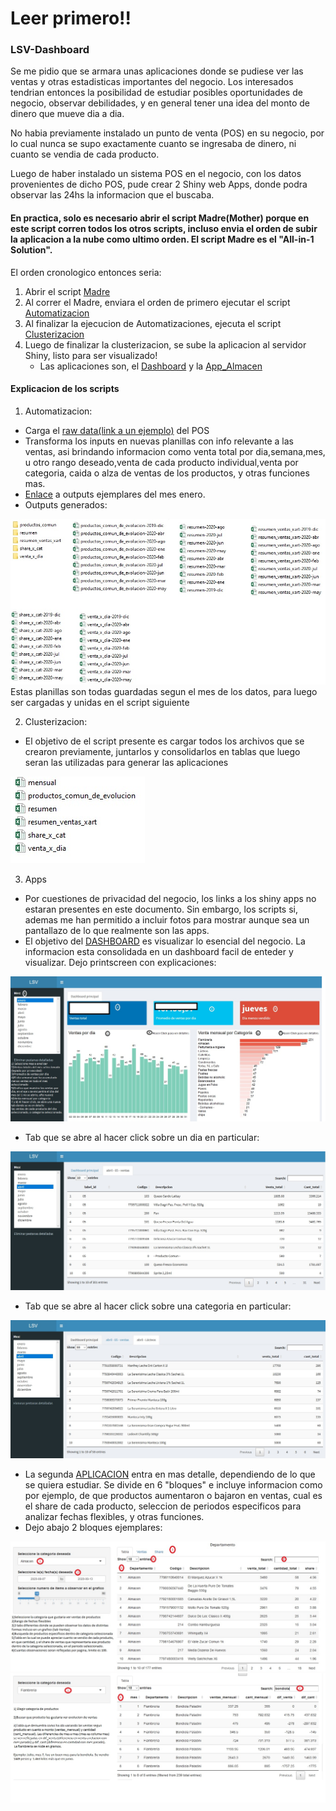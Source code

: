 # Leer primero!!

### LSV-Dashboard

Se me pidio que se armara unas aplicaciones donde se pudiese ver las ventas y otras estadisticas importantes del negocio. Los interesados tendrian entonces la posibilidad de estudiar posibles oportunidades de negocio, observar debilidades, y en general tener una idea del monto de dinero que mueve dia a dia.

No habia previamente instalado un punto de venta (POS) en su negocio, por lo cual nunca se supo exactamente cuanto se ingresaba de dinero, ni cuanto se vendia de cada producto.

Luego de haber instalado un sistema POS en el negocio, con los datos provenientes de dicho POS, pude crear 2 Shiny web Apps, donde podra observar las 24hs la informacion que el buscaba.

#### En practica, solo es necesario abrir el script Madre(Mother) porque en este script corren todos los otros scripts, incluso envia el orden de subir la aplicacion a la nube como ultimo orden. El script Madre es el "All-in-1 Solution".
  El orden cronologico entonces seria:
  1) Abrir el script [Madre](https://github.com/Damian324/Data-Science-Portfolio/blob/master/Proyectos_propios/LSV-dashboard/Mother_v2.R)
  2) Al correr el Madre, enviara el orden de primero ejecutar el script [Automatizacion](https://github.com/Damian324/Data-Science-Portfolio/blob/master/Proyectos_propios/LSV-dashboard/Automatizacion_v3.R)
  3) Al finalizar la ejecucion de Automatizaciones, ejecuta el script [Clusterizacion](https://github.com/Damian324/Data-Science-Portfolio/blob/master/Proyectos_propios/LSV-dashboard/Clusterizacion_v2.1.R)
  4) Luego de finalizar la clusterizacion, se sube la aplicacion al servidor Shiny, listo para ser visualizado!
      * Las aplicaciones son, el [Dashboard](https://github.com/Damian324/Data-Science-Portfolio/blob/master/Proyectos_propios/LSV-dashboard/app_dashboard.R) y la [App_Almacen](https://github.com/Damian324/Data-Science-Portfolio/blob/master/Proyectos_propios/LSV-dashboard/app_almacen.R)

  
#### Explicacion de los scripts

1) Automatizacion: 
  * Carga el [raw data(link a un ejemplo)](https://github.com/Damian324/Data-Science-Portfolio/blob/master/Proyectos_propios/LSV-dashboard/ejemplos/ene_2.xlsx) del POS
  * Transforma los inputs en nuevas planillas con info relevante a las ventas, asi brindando informacion como venta total por dia,semana,mes, u otro rango deseado,venta de cada producto individual,venta por categoria, caida o alza de ventas de los productos, y otras funciones mas.
  * [Enlace](https://github.com/Damian324/Data-Science-Portfolio/tree/master/Proyectos_propios/LSV-dashboard/ejemplos) a outputs ejemplares del mes enero.
  * Outputs generados:
<img alt= "Outputs generados por script automatizacion" src="https://raw.githubusercontent.com/Damian324/Data-Science-Portfolio/master/Proyectos_propios/LSV-dashboard/imagenes/outputs.jpg">
  Estas planillas son todas guardadas segun el mes de los datos, para luego ser cargadas y unidas en el script siguiente
  
  
2) Clusterizacion:
  * El objetivo de el script presente es cargar todos los archivos que se crearon previamente, juntarlos y consolidarlos en tablas que luego seran las utilizadas para generar las aplicaciones
<img alt="Outputs del script clusterizacion" src="https://github.com/Damian324/Data-Science-Portfolio/blob/master/Proyectos_propios/LSV-dashboard/imagenes/clusterizacion.jpg">  

3) Apps
  * Por cuestiones de privacidad del negocio, los links a los shiny apps no estaran presentes en este documento. Sin embargo, los scripts si, ademas me han permitido a incluir fotos para mostrar aunque sea un pantallazo de lo que realmente son las apps.
  * El objetivo del [DASHBOARD](https://github.com/Damian324/Data-Science-Portfolio/blob/master/Proyectos_propios/LSV-dashboard/app_dashboard.R) es visualizar lo esencial del negocio. La informacion esta consolidada en un dashboard facil de enteder y visualizar. Dejo printscreen con explicaciones:
 <img src="https://github.com/Damian324/Data-Science-Portfolio/blob/master/Proyectos_propios/LSV-dashboard/imagenes/app_dashboard_1.jpg">
 
  * Tab que se abre al hacer click sobre un dia en particular:
 <img src="https://github.com/Damian324/Data-Science-Portfolio/blob/master/Proyectos_propios/LSV-dashboard/imagenes/app_dashboard_dia.jpg">
 
  * Tab que se abre al hacer click sobre una categoria en particular:
 <img src="https://github.com/Damian324/Data-Science-Portfolio/blob/master/Proyectos_propios/LSV-dashboard/imagenes/app_dashboard_cat.jpg">
 
  * La segunda [APLICACION](https://github.com/Damian324/Data-Science-Portfolio/blob/master/Proyectos_propios/LSV-dashboard/app_almacen.R) entra en mas detalle, dependiendo de lo que se quiera estudiar. Se divide en 6 "bloques" e incluye informacion como por ejemplo, de que productos aumentaron o bajaron en ventas, cual es el share de cada producto, seleccion de periodos especificos para analizar fechas flexibles, y otras funciones.
  * Dejo abajo 2 bloques ejemplares:
  <img src="https://raw.githubusercontent.com/Damian324/Data-Science-Portfolio/master/Proyectos_propios/LSV-dashboard/imagenes/app_almacen_cat.jpg">
  <img src="https://raw.githubusercontent.com/Damian324/Data-Science-Portfolio/master/Proyectos_propios/LSV-dashboard/imagenes/app_almacen_dif.jpg">
 
 
 
 
 
 
 
 
 
 
 
 
